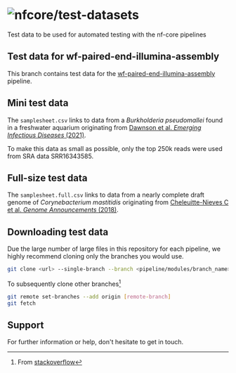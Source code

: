 # ![nfcore/test-datasets](docs/images/test-datasets_logo.png)
Test data to be used for automated testing with the nf-core pipelines

## Test data for wf-paired-end-illumina-assembly

This branch contains test data for the [wf-paired-end-illumina-assembly](https://github.com/bacterial-genomics/wf-paired-end-illumina-assembly) pipeline.

## Mini test data
The `samplesheet.csv` links to data from a *Burkholderia pseudomallei* found in a freshwater aquarium originating from [Dawnson et al. *Emerging Infectious Diseases* (2021)](https://doi.org/10.3201/eid2712.211756).

To make this data as small as possible, only the top 250k reads were used from SRA data SRR16343585.

## Full-size test data

The `samplesheet.full.csv` links to data from a nearly complete draft genome of *Corynebacterium mastitidis* originating from [Cheleuitte-Nieves C et al. *Genome Announcements* (2018)](https://doi.org/10.1128/genomeA.00050-18).

## Downloading test data

Due the large number of large files in this repository for each pipeline, we highly recommend cloning only the branches you would use.

```bash
git clone <url> --single-branch --branch <pipeline/modules/branch_name>
```

To subsequently clone other branches[^1]

```bash
git remote set-branches --add origin [remote-branch]
git fetch
```

## Support

For further information or help, don't hesitate to get in touch.

[^1]: From [stackoverflow](https://stackoverflow.com/a/60846265/11502856)

